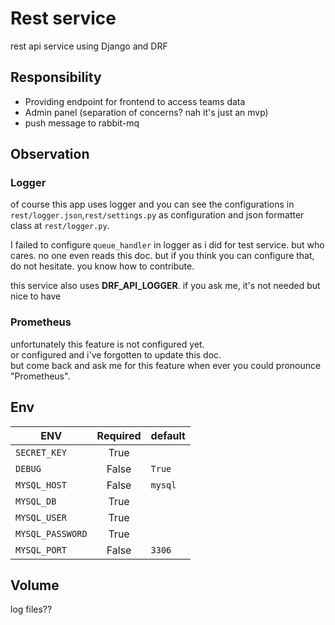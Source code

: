 # Rest service

rest api service using Django and DRF 

## Responsibility

- Providing endpoint for frontend to access teams data
- Admin panel (separation of concerns? nah it's just an mvp) 
- push message to rabbit-mq

<!-- ## How to use -->
<!--  -->
<!-- ### Docker -->
<!--  -->
<!-- use docker to create and run image\ -->
<!-- 1.create docker image\ -->
<!-- `docker build -t rest-service .` -->
<!--  -->

## Observation

### Logger

of course this app uses logger and you can see the configurations in `rest/logger.json`,`rest/settings.py` as configuration and json formatter class at `rest/logger.py`.

I failed to configure `queue_handler` in logger as i did for test service.
but who cares. no one even reads this doc.
but if you think you can configure that, do not hesitate. you know how to contribute. 


this service also uses **DRF_API_LOGGER**. if you ask me, it's not needed but nice to have

### Prometheus
unfortunately this feature is not configured yet.\
or configured and i've forgotten to update this doc.\
but come back and ask me for this feature when ever you could pronounce "Prometheus".

## Env

|ENV            |Required   |default        |
|-----------    |  :-----:  |---------------|
|`SECRET_KEY`   |True       |               |
|`DEBUG`        |False      |`True`         |
|`MYSQL_HOST`   |False      |`mysql`        |
|`MYSQL_DB`     |True       |               |
|`MYSQL_USER`   |True       |               |
|`MYSQL_PASSWORD`|True       |               |
|`MYSQL_PORT`   |False      |`3306`         |


## Volume

log files??

